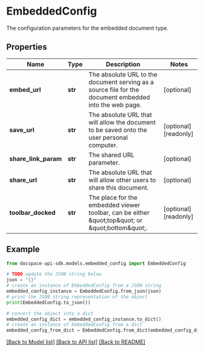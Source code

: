 # EmbeddedConfig
The configuration parameters for the embedded document type.

## Properties

Name | Type | Description | Notes
------------ | ------------- | ------------- | -------------
**embed_url** | **str** | The absolute URL to the document serving as a source file for the document embedded into the web page. | [optional] 
**save_url** | **str** | The absolute URL that will allow the document to be saved onto the user personal computer. | [optional] [readonly] 
**share_link_param** | **str** | The shared URL parameter. | [optional] 
**share_url** | **str** | The absolute URL that will allow other users to share this document. | [optional] 
**toolbar_docked** | **str** | The place for the embedded viewer toolbar, can be either \&quot;top\&quot; or \&quot;bottom\&quot;. | [optional] [readonly] 

## Example

```python
from docspace-api-sdk.models.embedded_config import EmbeddedConfig

# TODO update the JSON string below
json = "{}"
# create an instance of EmbeddedConfig from a JSON string
embedded_config_instance = EmbeddedConfig.from_json(json)
# print the JSON string representation of the object
print(EmbeddedConfig.to_json())

# convert the object into a dict
embedded_config_dict = embedded_config_instance.to_dict()
# create an instance of EmbeddedConfig from a dict
embedded_config_from_dict = EmbeddedConfig.from_dict(embedded_config_dict)
```
[[Back to Model list]](../README.md#documentation-for-models) [[Back to API list]](../README.md#documentation-for-api-endpoints) [[Back to README]](../README.md)


